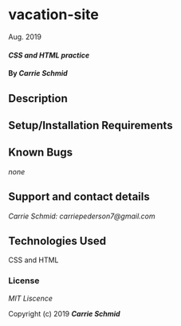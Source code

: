 # vacation-site



Aug. 2019



#### _CSS and HTML practice_

#### By _**Carrie Schmid**_

## Description


## Setup/Installation Requirements



## Known Bugs

_none_



## Support and contact details


_Carrie Schmid: carriepederson7@gmail.com_

## Technologies Used

CSS and HTML

### License

*MIT Liscence*

Copyright (c) 2019 **_Carrie Schmid_**
